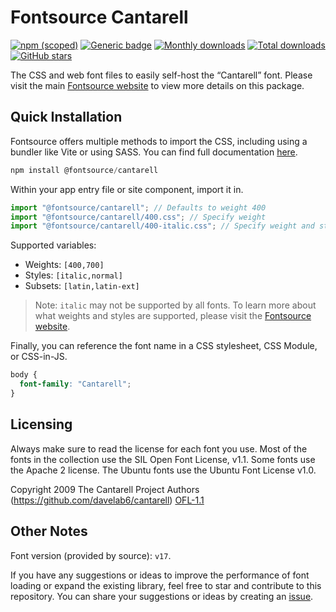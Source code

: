 # Fontsource Cantarell

[![npm (scoped)](https://img.shields.io/npm/v/@fontsource/cantarell?color=brightgreen)](https://www.npmjs.com/package/@fontsource/cantarell) [![Generic badge](https://img.shields.io/badge/fontsource-passing-brightgreen)](https://github.com/fontsource/fontsource) [![Monthly downloads](https://badgen.net/npm/dm/@fontsource/cantarell)](https://github.com/fontsource/fontsource) [![Total downloads](https://badgen.net/npm/dt/@fontsource/cantarell)](https://github.com/fontsource/fontsource) [![GitHub stars](https://img.shields.io/github/stars/fontsource/fontsource.svg?style=social&label=Star)](https://github.com/fontsource/fontsource/stargazers)

The CSS and web font files to easily self-host the “Cantarell” font. Please visit the main [Fontsource website](https://fontsource.org/fonts/cantarell) to view more details on this package.

## Quick Installation

Fontsource offers multiple methods to import the CSS, including using a bundler like Vite or using SASS. You can find full documentation [here](https://fontsource.org/docs/getting-started/introduction).

```javascript
npm install @fontsource/cantarell
```

Within your app entry file or site component, import it in.

```javascript
import "@fontsource/cantarell"; // Defaults to weight 400
import "@fontsource/cantarell/400.css"; // Specify weight
import "@fontsource/cantarell/400-italic.css"; // Specify weight and style
```

Supported variables:
- Weights: `[400,700]`
- Styles: `[italic,normal]`
- Subsets: `[latin,latin-ext]`

> Note: `italic` may not be supported by all fonts. To learn more about what weights and styles are supported, please visit the [Fontsource website](https://fontsource.org/fonts/cantarell).

Finally, you can reference the font name in a CSS stylesheet, CSS Module, or CSS-in-JS.

```css
body {
  font-family: "Cantarell";
}
```

## Licensing
Always make sure to read the license for each font you use. Most of the fonts in the collection use the SIL Open Font License, v1.1. Some fonts use the Apache 2 license. The Ubuntu fonts use the Ubuntu Font License v1.0.

Copyright 2009 The Cantarell Project Authors (https://github.com/davelab6/cantarell)
[OFL-1.1](http://scripts.sil.org/OFL)

## Other Notes
Font version (provided by source): `v17`.

If you have any suggestions or ideas to improve the performance of font loading or expand the existing library, feel free to star and contribute to this repository. You can share your suggestions or ideas by creating an [issue](https://github.com/fontsource/fontsource/issues).